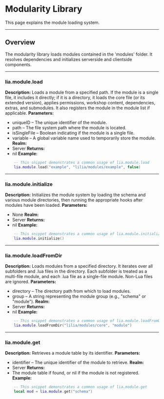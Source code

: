 # Modularity Library

This page explains the module loading system.

---

## Overview

The modularity library loads modules contained in the 'modules' folder. It resolves dependencies and initializes serverside and clientside components.

---

### lia.module.load

    
**Description:**
Loads a module from a specified path. If the module is a single file, it includes it directly;
if it is a directory, it loads the core file (or its extended version), applies permissions, workshop content, dependencies, extras, and submodules.
It also registers the module in the module list if applicable.
**Parameters:**
* uniqueID – The unique identifier of the module.
* path – The file system path where the module is located.
* isSingleFile – Boolean indicating if the module is a single file.
* variable – A global variable name used to temporarily store the module.
**Realm:**
* Server
**Returns:**
* nil
**Example:**
```lua
    -- This snippet demonstrates a common usage of lia.module.load
    lia.module.load("example", "lilia/modules/example", false)
```

---


### lia.module.initialize

    
**Description:**
Initializes the module system by loading the schema and various module directories,
then running the appropriate hooks after modules have been loaded.
**Parameters:**
* None
**Realm:**
* Server
**Returns:**
* nil
**Example:**
```lua
    -- This snippet demonstrates a common usage of lia.module.initialize
    lia.module.initialize()
```

---


### lia.module.loadFromDir

    
**Description:**
Loads modules from a specified directory. It iterates over all subfolders and .lua files in the directory.
Each subfolder is treated as a multi-file module, and each .lua file as a single-file module.
Non-Lua files are ignored.
**Parameters:**
* directory – The directory path from which to load modules.
* group – A string representing the module group (e.g., "schema" or "module").
**Realm:**
* Server
**Returns:**
* nil
**Example:**
```lua
    -- This snippet demonstrates a common usage of lia.module.loadFromDir
    lia.module.loadFromDir("lilia/modules/core", "module")
```

---


### lia.module.get

    
**Description:**
Retrieves a module table by its identifier.
**Parameters:**
* identifier – The unique identifier of the module to retrieve.
**Realm:**
* Server
**Returns:**
* The module table if found, or nil if the module is not registered.
**Example:**
```lua
    -- This snippet demonstrates a common usage of lia.module.get
    local mod = lia.module.get("schema")
```
